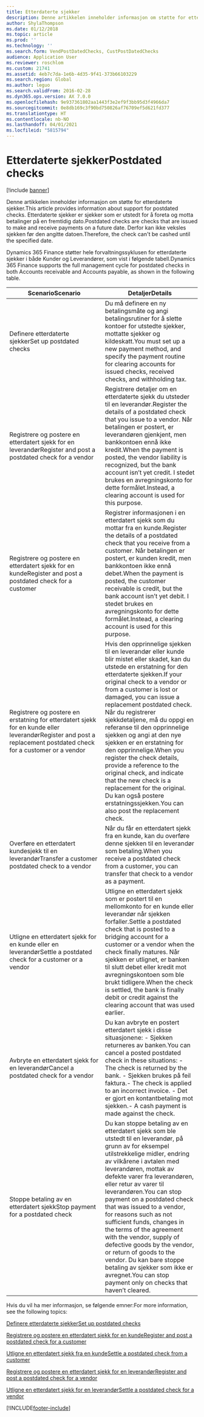 ```yaml
---
title: Etterdaterte sjekker
description: Denne artikkelen inneholder informasjon om støtte for etterdaterte sjekker i Microsoft Dynamics 365 Finance. Etterdaterte sjekker er sjekker som er utstedt for å foreta og motta betalinger på en fremtidig dato. Derfor kan ikke veksles sjekken før den angitte datoen.
author: ShylaThompson
ms.date: 01/12/2018
ms.topic: article
ms.prod: ''
ms.technology: ''
ms.search.form: VendPostDatedChecks, CustPostDatedChecks
audience: Application User
ms.reviewer: roschlom
ms.custom: 21741
ms.assetid: 4eb7c7da-1e6b-4d35-9f41-373b66103229
ms.search.region: Global
ms.author: leguo
ms.search.validFrom: 2016-02-28
ms.dyn365.ops.version: AX 7.0.0
ms.openlocfilehash: 9e937361802aa1443f3e2ef9f3bb95d3f4966da7
ms.sourcegitcommit: 0e8db169c3f90bd750826af76709ef5d621fd377
ms.translationtype: HT
ms.contentlocale: nb-NO
ms.lasthandoff: 04/01/2021
ms.locfileid: "5815794"
---
```

# <a name="postdated-checks"></a><span data-ttu-id="79677-105">Etterdaterte sjekker</span><span class="sxs-lookup"><span data-stu-id="79677-105">Postdated checks</span></span>

[!include [banner](../includes/banner.md)]

<span data-ttu-id="79677-106">Denne artikkelen inneholder informasjon om støtte for etterdaterte sjekker.</span><span class="sxs-lookup"><span data-stu-id="79677-106">This article provides information about support for postdated checks.</span></span> <span data-ttu-id="79677-107">Etterdaterte sjekker er sjekker som er utstedt for å foreta og motta betalinger på en fremtidig dato.</span><span class="sxs-lookup"><span data-stu-id="79677-107">Postdated checks are checks that are issued to make and receive payments on a future date.</span></span> <span data-ttu-id="79677-108">Derfor kan ikke veksles sjekken før den angitte datoen.</span><span class="sxs-lookup"><span data-stu-id="79677-108">Therefore, the check can't be cashed until the specified date.</span></span>

<span data-ttu-id="79677-109">Dynamics 365 Finance støtter hele forvaltningssyklusen for etterdaterte sjekker i både Kunder og Leverandører, som vist i følgende tabell.</span><span class="sxs-lookup"><span data-stu-id="79677-109">Dynamics 365 Finance supports the full management cycle for postdated checks in both Accounts receivable and Accounts payable, as shown in the following table.</span></span>
<table>
<colgroup>
<col width="50%" />
<col width="50%" />
</colgroup>
<thead>
<tr class="header">
<th><span data-ttu-id="79677-110">Scenario</span><span class="sxs-lookup"><span data-stu-id="79677-110">Scenario</span></span></th>
<th><span data-ttu-id="79677-111">Detaljer</span><span class="sxs-lookup"><span data-stu-id="79677-111">Details</span></span></th>
</tr>
</thead>
<tbody>
<tr class="odd">
<td><span data-ttu-id="79677-112">Definere etterdaterte sjekker</span><span class="sxs-lookup"><span data-stu-id="79677-112">Set up postdated checks</span></span></td>
<td><span data-ttu-id="79677-113">Du må definere en ny betalingsmåte og angi betalingsrutiner for å slette kontoer for utstedte sjekker, mottatte sjekker og kildeskatt.</span><span class="sxs-lookup"><span data-stu-id="79677-113">You must set up a new payment method, and specify the payment routine for clearing accounts for issued checks, received checks, and withholding tax.</span></span></td>
</tr>
<tr class="even">
<td><span data-ttu-id="79677-114">Registrere og postere en etterdatert sjekk for en leverandør</span><span class="sxs-lookup"><span data-stu-id="79677-114">Register and post a postdated check for a vendor</span></span></td>
<td><span data-ttu-id="79677-115">Registrere detaljer om en etterdaterte sjekk du utsteder til en leverandør.</span><span class="sxs-lookup"><span data-stu-id="79677-115">Register the details of a postdated check that you issue to a vendor.</span></span> <span data-ttu-id="79677-116">Når betalingen er postert, er leverandøren gjenkjent, men bankkontoen ennå ikke kredit.</span><span class="sxs-lookup"><span data-stu-id="79677-116">When the payment is posted, the vendor liability is recognized, but the bank account isn’t yet credit.</span></span> <span data-ttu-id="79677-117">I stedet brukes en avregningskonto for dette formålet.</span><span class="sxs-lookup"><span data-stu-id="79677-117">Instead, a clearing account is used for this purpose.</span></span> </td>
</tr>
<tr class="odd">
<td><span data-ttu-id="79677-118">Registrere og postere en etterdatert sjekk for en kunde</span><span class="sxs-lookup"><span data-stu-id="79677-118">Register and post a postdated check for a customer</span></span></td>
<td><span data-ttu-id="79677-119">Registrer informasjonen i en etterdatert sjekk som du mottar fra en kunde.</span><span class="sxs-lookup"><span data-stu-id="79677-119">Register the details of a postdated check that you receive from a customer.</span></span> <span data-ttu-id="79677-120">Når betalingen er postert, er kunden kredit, men bankkontoen ikke ennå debet.</span><span class="sxs-lookup"><span data-stu-id="79677-120">When the payment is posted, the customer receivable is credit, but the bank account isn’t yet debit.</span></span> <span data-ttu-id="79677-121">I stedet brukes en avregningskonto for dette formålet.</span><span class="sxs-lookup"><span data-stu-id="79677-121">Instead, a clearing account is used for this purpose.</span></span></td>
</tr>
<tr class="even">
<td><span data-ttu-id="79677-122">Registrere og postere en erstatning for etterdatert sjekk for en kunde eller leverandør</span><span class="sxs-lookup"><span data-stu-id="79677-122">Register and post a replacement postdated check for a customer or a vendor</span></span></td>
<td>
<span data-ttu-id="79677-123">Hvis den opprinnelige sjekken til en leverandør eller kunde blir mistet eller skadet, kan du utstede en erstatning for den etterdaterte sjekken.</span><span class="sxs-lookup"><span data-stu-id="79677-123">If your original check to a vendor or from a customer is lost or damaged, you can issue a replacement postdated check.</span></span> <span data-ttu-id="79677-124">Når du registrerer sjekkdetaljene, må du oppgi en referanse til den opprinnelige sjekken og angi at den nye sjekken er en erstatning for den opprinnelige.</span><span class="sxs-lookup"><span data-stu-id="79677-124">When you register the check details, provide a reference to the original check, and indicate that the new check is a replacement for the original.</span></span> <span data-ttu-id="79677-125">Du kan også postere erstatningssjekken.</span><span class="sxs-lookup"><span data-stu-id="79677-125">You can also post the replacement check.</span></span></td>
</tr>
<tr class="odd">
<td><span data-ttu-id="79677-126">Overføre en etterdatert kundesjekk til en leverandør</span><span class="sxs-lookup"><span data-stu-id="79677-126">Transfer a customer postdated check to a vendor</span></span></td>
<td><span data-ttu-id="79677-127">Når du får en etterdatert sjekk fra en kunde, kan du overføre denne sjekken til en leverandør som betaling.</span><span class="sxs-lookup"><span data-stu-id="79677-127">When you receive a postdated check from a customer, you can transfer that check to a vendor as a payment.</span></span></td>
</tr>
<tr class="even">
<td><span data-ttu-id="79677-128">Utligne en etterdatert sjekk for en kunde eller en leverandør</span><span class="sxs-lookup"><span data-stu-id="79677-128">Settle a postdated check for a customer or a vendor</span></span></td>
<td><span data-ttu-id="79677-129">Utligne en etterdatert sjekk som er postert til en mellomkonto for en kunde eller leverandør når sjekken forfaller.</span><span class="sxs-lookup"><span data-stu-id="79677-129">Settle a postdated check that is posted to a bridging account for a customer or a vendor when the check finally matures.</span></span> <span data-ttu-id="79677-130">Når sjekken er utlignet, er banken til slutt debet eller kredit mot avregningskontoen som ble brukt tidligere.</span><span class="sxs-lookup"><span data-stu-id="79677-130">When the check is settled, the bank is finally debit or credit against the clearing account that was used earlier.</span></span></td>
</tr>
<tr class="odd">
<td><span data-ttu-id="79677-131">Avbryte en etterdatert sjekk for en leverandør</span><span class="sxs-lookup"><span data-stu-id="79677-131">Cancel a postdated check for a vendor</span></span></td>
<td><span data-ttu-id="79677-132">Du kan avbryte en postert etterdatert sjekk i disse situasjonene: - Sjekken returneres av banken.</span><span class="sxs-lookup"><span data-stu-id="79677-132">You can cancel a posted postdated check in these situations: - The check is returned by the bank.</span></span>
<span data-ttu-id="79677-133">- Sjekken brukes på feil faktura.</span><span class="sxs-lookup"><span data-stu-id="79677-133">- The check is applied to an incorrect invoice.</span></span>
<span data-ttu-id="79677-134">- Det er gjort en kontantbetaling mot sjekken.</span><span class="sxs-lookup"><span data-stu-id="79677-134">- A cash payment is made against the check.</span></span>
  </td>
  </tr>
  <tr class="even">
  <td><span data-ttu-id="79677-135">Stoppe betaling av en etterdatert sjekk</span><span class="sxs-lookup"><span data-stu-id="79677-135">Stop payment for a postdated check</span></span></td>
  <td><span data-ttu-id="79677-136">Du kan stoppe betaling av en etterdatert sjekk som ble utstedt til en leverandør, på grunn av for eksempel utilstrekkelige midler, endring av vilkårene i avtalen med leverandøren, mottak av defekte varer fra leverandøren, eller retur av varer til leverandøren.</span><span class="sxs-lookup"><span data-stu-id="79677-136">You can stop payment on a postdated check that was issued to a vendor, for reasons such as not sufficient funds, changes in the terms of the agreement with the vendor, supply of defective goods by the vendor, or return of goods to the vendor.</span></span> <span data-ttu-id="79677-137">Du kan bare stoppe betaling av sjekker som ikke er avregnet.</span><span class="sxs-lookup"><span data-stu-id="79677-137">You can stop payment only on checks that haven’t cleared.</span></span></td>
  </tr>
  </tbody>
  </table>



<span data-ttu-id="79677-138">Hvis du vil ha mer informasjon, se følgende emner:</span><span class="sxs-lookup"><span data-stu-id="79677-138">For more information, see the following topics:</span></span>

[<span data-ttu-id="79677-139">Definere etterdaterte sjekker</span><span class="sxs-lookup"><span data-stu-id="79677-139">Set up postdated checks</span></span>](tasks/set-up-postdated-checks.md)

[<span data-ttu-id="79677-140">Registrere og postere en etterdatert sjekk for en kunde</span><span class="sxs-lookup"><span data-stu-id="79677-140">Register and post a postdated check for a customer</span></span>](tasks/register-post-postdated-check-customer.md)

[<span data-ttu-id="79677-141">Utligne en etterdatert sjekk fra en kunde</span><span class="sxs-lookup"><span data-stu-id="79677-141">Settle a postdated check from a customer</span></span>](tasks/settle-postdated-check-customer.md)

[<span data-ttu-id="79677-142">Registrere og postere en etterdatert sjekk for en leverandør</span><span class="sxs-lookup"><span data-stu-id="79677-142">Register and post a postdated check for a vendor</span></span>](tasks/register-post-postdated-check-vendor.md) 

[<span data-ttu-id="79677-143">Utligne en etterdatert sjekk for en leverandør</span><span class="sxs-lookup"><span data-stu-id="79677-143">Settle a postdated check for a vendor</span></span>](tasks/settle-postdated-check-vendor.md)





[!INCLUDE[footer-include](../../includes/footer-banner.md)]